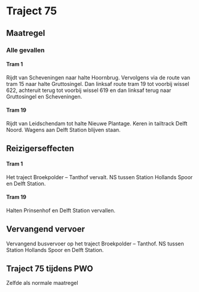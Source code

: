 # Traject 75
## Maatregel
### Alle gevallen

#### Tram 1
Rijdt van Scheveningen naar halte Hoornbrug. Vervolgens via de route van tram 15 naar halte Gruttosingel. Dan linksaf route tram 19 tot voorbij wissel 622, achteruit terug tot voorbij wissel 619 en dan linksaf terug naar Gruttosingel en Scheveningen.

#### Tram 19
Rijdt van Leidschendam tot halte Nieuwe Plantage. Keren in tailtrack Delft Noord.
Wagens aan Delft Station blijven staan.

## Reizigerseffecten

#### Tram 1
Het traject Broekpolder – Tanthof vervalt.
NS tussen Station Hollands Spoor en Delft Station.

#### Tram 19
Halten Prinsenhof en Delft Station vervallen.

## Vervangend vervoer
Vervangend busvervoer op het traject Broekpolder – Tanthof.
NS tussen Station Hollands Spoor en Delft Station.

## Traject 75 tijdens PWO
Zelfde als normale maatregel
